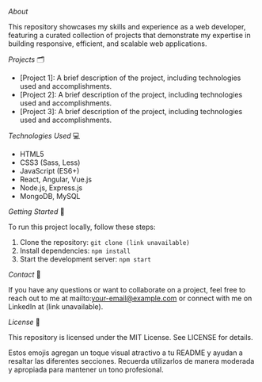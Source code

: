 _About_

This repository showcases my skills and experience as a web developer, featuring a curated collection of projects that demonstrate my expertise in building responsive, efficient, and scalable web applications.

_Projects_
🗂️

- [Project 1]: A brief description of the project, including technologies used and accomplishments.
- [Project 2]: A brief description of the project, including technologies used and accomplishments.
- [Project 3]: A brief description of the project, including technologies used and accomplishments.

_Technologies Used_
💻

- HTML5
- CSS3 (Sass, Less)
- JavaScript (ES6+)
- React, Angular, Vue.js
- Node.js, Express.js
- MongoDB, MySQL

_Getting Started_
🔧

To run this project locally, follow these steps:

1. Clone the repository: `git clone (link unavailable)`
2. Install dependencies: `npm install`
3. Start the development server: `npm start`

_Contact_
📲

If you have any questions or want to collaborate on a project, feel free to reach out to me at mailto:your-email@example.com or connect with me on LinkedIn at (link unavailable).

_License_
📝

This repository is licensed under the MIT License. See LICENSE for details.

Estos emojis agregan un toque visual atractivo a tu README y ayudan a resaltar las diferentes secciones. Recuerda utilizarlos de manera moderada y apropiada para mantener un tono profesional.
